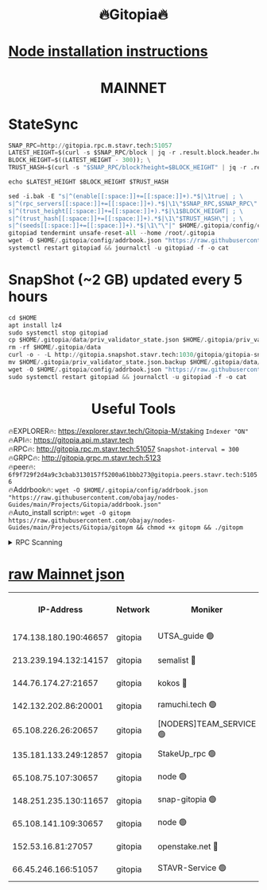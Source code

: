 <h1 align="center"> 🔥Gitopia🔥</h1>

[Node installation instructions](https://github.com/obajay/nodes-Guides/tree/main/Projects/Gitopia)
=

<h1 align="center"> MAINNET</h1>

# StateSync
```python
SNAP_RPC=http://gitopia.rpc.m.stavr.tech:51057
LATEST_HEIGHT=$(curl -s $SNAP_RPC/block | jq -r .result.block.header.height); \
BLOCK_HEIGHT=$((LATEST_HEIGHT - 300)); \
TRUST_HASH=$(curl -s "$SNAP_RPC/block?height=$BLOCK_HEIGHT" | jq -r .result.block_id.hash)

echo $LATEST_HEIGHT $BLOCK_HEIGHT $TRUST_HASH

sed -i.bak -E "s|^(enable[[:space:]]+=[[:space:]]+).*$|\1true| ; \
s|^(rpc_servers[[:space:]]+=[[:space:]]+).*$|\1\"$SNAP_RPC,$SNAP_RPC\"| ; \
s|^(trust_height[[:space:]]+=[[:space:]]+).*$|\1$BLOCK_HEIGHT| ; \
s|^(trust_hash[[:space:]]+=[[:space:]]+).*$|\1\"$TRUST_HASH\"| ; \
s|^(seeds[[:space:]]+=[[:space:]]+).*$|\1\"\"|" $HOME/.gitopia/config/config.toml
gitopiad tendermint unsafe-reset-all --home /root/.gitopia
wget -O $HOME/.gitopia/config/addrbook.json "https://raw.githubusercontent.com/obajay/nodes-Guides/main/Projects/Gitopia/addrbook.json"
systemctl restart gitopiad && journalctl -u gitopiad -f -o cat
```
# SnapShot (~2 GB) updated every 5 hours
```python
cd $HOME
apt install lz4
sudo systemctl stop gitopiad
cp $HOME/.gitopia/data/priv_validator_state.json $HOME/.gitopia/priv_validator_state.json.backup
rm -rf $HOME/.gitopia/data
curl -o - -L http://gitopia.snapshot.stavr.tech:1030/gitopia/gitopia-snap.tar.lz4 | lz4 -c -d - | tar -x -C $HOME/.gitopia --strip-components 2
mv $HOME/.gitopia/priv_validator_state.json.backup $HOME/.gitopia/data/priv_validator_state.json
wget -O $HOME/.gitopia/config/addrbook.json "https://raw.githubusercontent.com/obajay/nodes-Guides/main/Projects/Gitopia/addrbook.json"
sudo systemctl restart gitopiad && journalctl -u gitopiad -f -o cat
```
 <h1 align="center"> Useful Tools</h1>

🔥EXPLORER🔥:      https://explorer.stavr.tech/Gitopia-M/staking  `Indexer "ON"` \
🔥API🔥: 			 		 https://gitopia.api.m.stavr.tech \
🔥RPC🔥:           http://gitopia.rpc.m.stavr.tech:51057              `Snapshot-interval = 300` \
🔥GRPC🔥:          http://gitopia.grpc.m.stavr.tech:5123 \
🔥peer🔥:					 `6f9f729f2d4a9c3cbab3130157f5200a61bbb273@gitopia.peers.stavr.tech:51056` \
🔥Addrbook🔥:    ```wget -O $HOME/.gitopia/config/addrbook.json "https://raw.githubusercontent.com/obajay/nodes-Guides/main/Projects/Gitopia/addrbook.json"``` \
🔥Auto_install script🔥: ```wget -O gitopm https://raw.githubusercontent.com/obajay/nodes-Guides/main/Projects/Gitopia/gitopm && chmod +x gitopm && ./gitopm```


<details>
<summary>RPC Scanning</summary>

<h2 align="center"> We scan nodes in real time every 4 hours. And we provide the final result of RPC endpoints.
We cannot influence the operation of these nodes in any way. </h2>


```python
If Voting Power is higher than 0 --> then the Node is a validator of the network and may be subject to attack and be a potential threat to the chain.
```
```python
We marked such validators with a red symbol
```

</details>

[raw Mainnet json](https://rpc-check.gitopm.stavr.tech/gitopm/rpc-gitopm-result.json)
=

<table><tr><th>IP-Address</th><th>Network</th><th>Moniker</th><th>Latest Block Height</th><th>Earliest Block Height</th><th>Catching Up</th><th>Tx Index</th><th>Voting Power</th><th>Scan Time</th></tr><tr><td>174.138.180.190:46657</td><td>gitopia</td><td>UTSA_guide 🟢</td><td>10821104</td><td>6071990</td><td>False</td><td>on</td><td>0</td><td>2023-12-18T02:22:15.891840966UTC</td></tr><tr><td>213.239.194.132:14157</td><td>gitopia</td><td>semalist 🔴</td><td>10821125</td><td>6071990</td><td>False</td><td>off</td><td>429599</td><td>2023-12-18T02:22:33.113306019UTC</td></tr><tr><td>144.76.174.27:21657</td><td>gitopia</td><td>kokos 🔴</td><td>10821131</td><td>6071990</td><td>False</td><td>off</td><td>936373</td><td>2023-12-18T02:22:46.938683222UTC</td></tr><tr><td>142.132.202.86:20001</td><td>gitopia</td><td>ramuchi.tech 🟢</td><td>10821131</td><td>6548337</td><td>False</td><td>on</td><td>0</td><td>2023-12-18T02:22:44.175372048UTC</td></tr><tr><td>65.108.226.26:20657</td><td>gitopia</td><td>[NODERS]TEAM_SERVICE 🟢</td><td>10821142</td><td>6846001</td><td>False</td><td>on</td><td>0</td><td>2023-12-18T02:23:06.072528597UTC</td></tr><tr><td>135.181.133.249:12857</td><td>gitopia</td><td>StakeUp_rpc 🟢</td><td>10821131</td><td>8010001</td><td>False</td><td>on</td><td>0</td><td>2023-12-18T02:22:44.576855328UTC</td></tr><tr><td>65.108.75.107:30657</td><td>gitopia</td><td>node 🟢</td><td>10821137</td><td>8802845</td><td>False</td><td>on</td><td>0</td><td>2023-12-18T02:22:57.495909206UTC</td></tr><tr><td>148.251.235.130:11657</td><td>gitopia</td><td>snap-gitopia 🟢</td><td>10821131</td><td>9516001</td><td>False</td><td>on</td><td>0</td><td>2023-12-18T02:22:43.935046571UTC</td></tr><tr><td>65.108.141.109:30657</td><td>gitopia</td><td>node 🟢</td><td>10821131</td><td>10145845</td><td>False</td><td>on</td><td>0</td><td>2023-12-18T02:22:43.661993178UTC</td></tr><tr><td>152.53.16.81:27057</td><td>gitopia</td><td>openstake.net 🔴</td><td>10821107</td><td>10455001</td><td>False</td><td>off</td><td>5845</td><td>2023-12-18T02:22:05.074724648UTC</td></tr><tr><td>66.45.246.166:51057</td><td>gitopia</td><td>STAVR-Service 🟢</td><td>10821119</td><td>10804001</td><td>False</td><td>on</td><td>0</td><td>2023-12-18T02:22:24.681696995UTC</td></tr></table>
